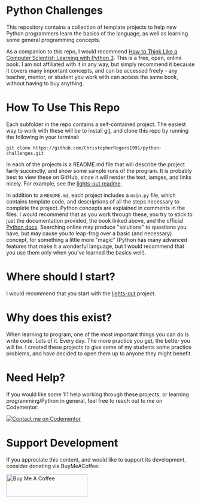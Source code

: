 # Python Challenges

This repository contains a collection of template projects to help new Python programmers
learn the basics of the language, as well as learning some general programming concepts.

As a companion to this repo, I would recommend
[How to Think Like a Computer Scientist: Learning with Python 3](https://openbookproject.net/thinkcs/python/english3e/index.html).
This is a free, open, online book. I am not affiliated with it in any way, but simply recommend it
because it covers many important concepts, and can be accessed freely - any teacher, mentor, or
student you work with can access the same book, without having to buy anything.

# How To Use This Repo

Each subfolder in the repo contains a self-contained project. The easiest way
to work with these will be to install [git](https://git-scm.com/), and clone this repo
by running the following in your terminal:

    git clone https://github.com/ChristopherRogers1991/python-challenges.git

In each of the projects is a README.md file that will describe the project fairly
succinctly, and show some sample runs of the program. It is probably best to view these on
GitHub, since it will render the text, iamges, and links nicely. For example, see
the [lights-out readme](lights-out/README.md).

In addition to a `README.md`, each project includes a `main.py` file, which contains template
code, and descriptions of all the steps necessary to complete the project. Python concepts are
explained in comments in the files. I would recommend that as you work through these, you try
to stick to just the documentation provided, the book linked above, and the official
[Python docs](https://docs.python.org/3/tutorial/index.html). Searching online may produce
"solutions" to questions you have, but may cause you to leap-frog over a basic (and necessary)
concept, for something a little more "magic" (Python has many advanced features that make it
a wonderful language, but I would recommend that you use them only when you've learned the
basics well).

# Where should I start?

I would recommend that you start with the [lights-out](lights-out) project.

# Why does this exist?

When learning to program, one of the most important things you can do is write code. Lots of it.
Every day. The more practice you get, the better you will be. I created these projects to give
some of my students some practice problems, and have decided to open them up to anyone they
might benefit.

# Need Help?

If you would like some 1:1 help working through these projects, or learning programming/Python
in general, feel free to reach out to me on Codementor:

[![Contact me on Codementor](https://www.codementor.io/m-badges/crogers/find-me-on-cm-b.svg)](https://www.codementor.io/@crogers?refer=badge)

# Support Development

If you appreciate this content, and would like to support its development, consider
donating via BuyMeACoffee:

<a href="https://www.buymeacoffee.com/crogers" target="_blank"><img src="https://cdn.buymeacoffee.com/buttons/v2/default-yellow.png" alt="Buy Me A Coffee" style="height: 60px !important;width: 217px !important;" ></a>


